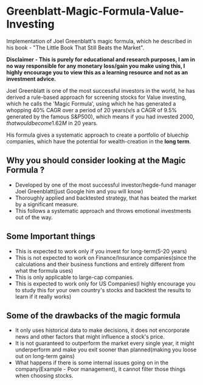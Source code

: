 # Greenblatt-Magic-Formula-Value-Investing
Implementation of Joel Greenblatt's magic formula, which he described in his book - "The Little Book That Still Beats the Market".

**Disclaimer - This is purely for educational and research purposes, I am in no way responsible for any monetary loss/gain you make using this, I highly encourage you to view this as a learning resource and not as an investment advice.** 

Joel Greenblatt is one of the most successful investors in the world, he has derived a rule-based approach for screening stocks for Value investing, which he calls the 'Magic Formula', using which he has generated a whopping 40% CAGR over a period of 20 years(v/s a CAGR of 9.5% generated by the famous S&P500), which means if you had invested $2000, that would become 1.62M$ in 20 years. 

His formula gives a systematic approach to create a portfolio of bluechip companies, which have the potential for wealth-creation in the **long term**.

## Why you should consider looking at the Magic Formula ?

* Developed by one of the most successful investor/hegde-fund manager Joel Greenblatt(just Google him and you will know)
* Thoroughly applied and backtested strategy, that has beated the market by a significant measure.
* This follows a systematic approach and throws emotional investments out of the way.

## Some Important things
* This is expected to work only if you invest for long-term(5-20 years)
* This is not expected to work on Finance/Insurance companies(since the calculations and their business functions and entirely different from what the formula uses)
* This is only applicable to large-cap companies.
* This is expected to work only for US Companies(I highly encourage you to study this for your own country's stocks and backtest the results to learn if it really works)

## Some of the drawbacks of the magic formula
* It only uses historical data to make decisions, it does not encorporate news and other factors that might influence a stock's price.
* It is not guaranteed to outperform the market every single year, it might underperform and make you exit sooner than planned(making you loose out on long-term gains)
* What happens if there is some internal issues going on in the company(Example - Poor management), it cannot filter those things when choosing stocks.
